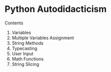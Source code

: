 # Python Autodidacticism

Contents
  1. Variables
  2. Multiple Variables Assignment
  3. String Methods
  4. Typecasting
  5. User Input
  6. Math Functions
  7. String Slicing
